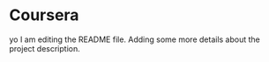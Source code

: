 # Coursera

yo
I am editing the README file. Adding some more details about the project description.
